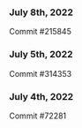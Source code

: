 ### July 8th, 2022

Commit #215845

### July 5th, 2022

Commit #314353


### July 4th, 2022

Commit #72281
